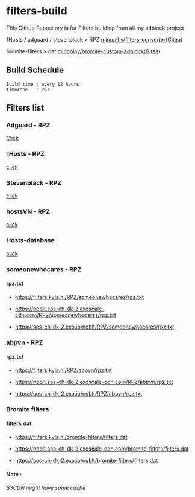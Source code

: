 # filters-build
This Github Repository is for Filters building from all my adblock project

1Hosts / adguard / stevenblack > RPZ [minoplhy/filters-converter](https://github.com/minoplhy/filters-converter)([Gitea](https://git.kylz.nl/GitHub/filters-converter))

bromite-filters > dat [minoplhy/bromite-custom-adblock](https://github.com/minoplhy/bromite-custom-adblock)([Gitea](https://git.kylz.nl/GitHub/bromite-custom-adblock))
## Build Schedule
```
Build time : every 12 hours
timezone   : PDT
```
## Filters list

### Adguard - RPZ

[Click](adguard.md)

### 1Hosts - RPZ

[click](1Hosts.md)

### Stevenblack - RPZ

[click](stevenblack.md)

### hostsVN - RPZ

[click](hostsVN.md)

### Hosts-database

[click](Hosts-database.md)

### someonewhocares - RPZ

#### rpz.txt

  * https://filters.kylz.nl/RPZ/someonewhocares/rpz.txt

  * https://noblt.sos-ch-dk-2.exoscale-cdn.com/RPZ/someonewhocares/rpz.txt

  * https://sos-ch-dk-2.exo.io/noblt/RPZ/someonewhocares/rpz.txt

### abpvn - RPZ

#### rpz.txt

  * https://filters.kylz.nl/RPZ/abpvn/rpz.txt

  * https://noblt.sos-ch-dk-2.exoscale-cdn.com/RPZ/abpvn/rpz.txt

  * https://sos-ch-dk-2.exo.io/noblt/RPZ/abpvn/rpz.txt
  
### Bromite filters

#### filters.dat

  * https://filters.kylz.nl/bromite-filters/filters.dat

  * https://noblt.sos-ch-dk-2.exoscale-cdn.com/bromite-filters/filters.dat

  * https://sos-ch-dk-2.exo.io/noblt/bromite-filters/filters.dat

#### Note :
_S3CDN might have some cache_
